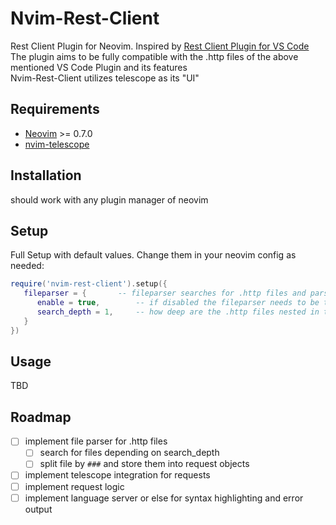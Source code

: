 # Nvim-Rest-Client
Rest Client Plugin for Neovim. Inspired by [Rest Client Plugin for VS Code](https://github.com/Huachao/vscode-restclient)  
The plugin aims to be fully compatible with the .http files of the above mentioned VS Code Plugin and its features  
Nvim-Rest-Client utilizes telescope as its "UI"

## Requirements
- [Neovim](https://github.com/neovim/neovim) >= 0.7.0
- [nvim-telescope](https://github.com/nvim-telescope/telescope.nvim)

## Installation
should work with any plugin manager of neovim

## Setup
Full Setup with default values. Change them in your neovim config as needed:
```lua
require('nvim-rest-client').setup({
   fileparser = {       -- fileparser searches for .http files and parses them into request objects
      enable = true,        -- if disabled the fileparser needs to be triggered manually before using
      search_depth = 1,     -- how deep are the .http files nested in the $PWD
   }
})
```


## Usage
TBD

## Roadmap
- [ ] implement file parser for .http files
    - [ ] search for files depending on search_depth
    - [ ] split file by `###` and store them into request objects
- [ ] implement telescope integration for requests
- [ ] implement request logic
- [ ] implement language server or else for syntax highlighting and error output
